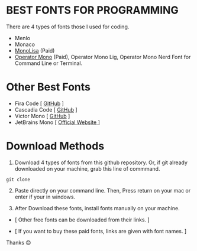 # BEST FONTS FOR PROGRAMMING

There are 4 types of fonts those I used for coding.

- Menlo
- Monaco
- [MonoLisa](https://www.monolisa.dev/) (Paid)
- [Operator Mono](https://www.typography.com/fonts/operator/styles) (Paid), Operator Mono Lig, Operator Mono Nerd Font for Command Line or Terminal.

# Other Best Fonts

- Fira Code [ [GitHub](https://github.com/tonsky/FiraCode) ]
- Cascadia Code [ [GitHub](https://github.com/microsoft/cascadia-code) ]
- Victor Mono [ [GitHub](https://github.com/rubjo/victor-mono) ]
- JetBrains Mono [ [Official Website ](https://www.jetbrains.com/lp/mono/) ]

# Download Methods

1. Download 4 types of fonts from this github repository. Or, if git already downloaded on your machine, grab this line of commmand.

```
git clone
```

2. Paste directly on your command line. Then, Press return on your mac or enter if your in windows.

3. After Download these fonts, install fonts manually on your machine.

- [ Other free fonts can be downloaded from their links. ]

- [ If you want to buy these paid fonts, links are given with font names. ]

Thanks 😊
